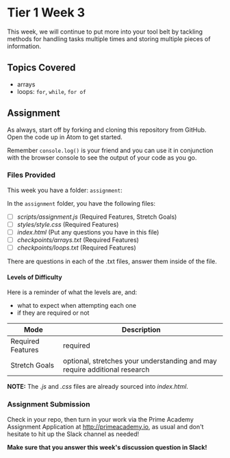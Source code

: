 # Tier 1 Week 3

This week, we will continue to put more into your tool belt by tackling methods for handling tasks multiple times and storing multiple pieces of information.

## Topics Covered

* arrays
* loops: `for`, `while`, `for of`

## Assignment

As always, start off by forking and cloning this repository from GitHub. Open the code up in Atom to get started.

Remember `console.log()` is your friend and you can use it in conjunction with the browser console to see the output of your code as you go.

### Files Provided
This week you have a folder: `assignment`:

In the `assignment` folder, you have the following files:

- [ ] *scripts/assignment.js* (Required Features, Stretch Goals)
- [ ] *styles/style.css* (Required Features)
- [ ] *index.html* (Put any questions you have in this file)
- [ ] *checkpoints/arrays.txt* (Required Features)
- [ ] *checkpoints/loops.txt* (Required Features)

There are questions in each of the .txt files, answer them inside of the file.

#### Levels of Difficulty

Here is a reminder of what the levels are, and:

* what to expect when attempting each one
* if they are required or not

Mode | Description
--- | ---
Required Features | required
Stretch Goals | optional, stretches your understanding and may require additional research

**NOTE:** The *.js* and *.css* files are already sourced into *index.html*.

### Assignment Submission
Check in your repo, then turn in your work via the Prime Academy Assignment Application at http://primeacademy.io, as usual and don't hesitate to hit up the Slack channel as needed!

**Make sure that you answer this week's discussion question in Slack!**
